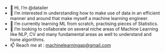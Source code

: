 - 👋 Hi, I’m @datailer
- 👀 I’m interested in understanding how to make use of data in an efficient manner and around that make myself a machine learning engineer.
- 🌱 I’m currently learning ML from scratch, practising pieces of Statistics.
- 💞️ I’m looking to collaborate on several niche areas of Machine Learning like NLP, CV and many fundamental areas as well to understand and hone algorithms.
- 📫 Reach me at : machinelearningap@gmail.com

<!---
datailer/datailer is a ✨ special ✨ repository because its `README.md` (this file) appears on your GitHub profile.
You can click the Preview link to take a look at your changes.
--->
